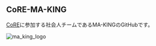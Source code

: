 ## CoRE-MA-KING
[CoRE](https://core.scramble-robot.org/)に参加する社会人チームであるMA-KINGのGitHubです。

![ma_king_logo](https://github.com/CoRE-MA-KING/.github/assets/31846294/b5267338-a068-4f14-a4ef-d5ec2f30e951)

